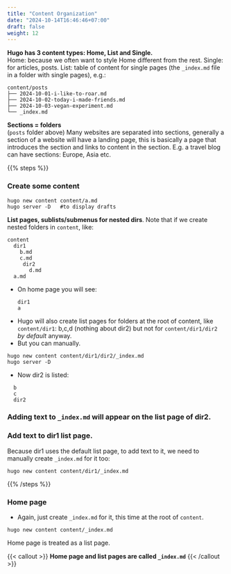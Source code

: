 ```yaml
---
title: "Content Organization"
date: "2024-10-14T16:46:46+07:00"
draft: false
weight: 12
---
```


**Hugo has 3 content types: Home, List and Single.** <br/>
Home: because we often want to style Home different from the rest.
Single: for articles, posts.
List: table of content for single pages (the `_index.md` file in a folder with single pages), e.g.:

```
content/posts
├── 2024-10-01-i-like-to-roar.md
├── 2024-10-02-today-i-made-friends.md
├── 2024-10-03-vegan-experiment.md
└── _index.md
```

**Sections = folders** <br/> (`posts` folder above)
Many websites are separated into sections, generally a section of a website will have a landing page, this is basically a page that introduces the section and links to content in the section.
E.g. a travel blog can have sections: Europe, Asia etc.

{{% steps %}}

### Create some content

```shell
hugo new content content/a.md
hugo server -D   #to display drafts
```

**List pages, sublists/submenus for nested dirs**.
Note that if we create nested folders in `content`, like:

```
content
  dir1
    b.md
    c.md
     dir2
       d.md
  a.md
```

- On home page you will see:
  ```
  dir1
  a
  ```
- Hugo will also create list pages for folders at the root of content, like `content/dir1`:
  b,c,d (nothing about dir2)
  but not for `content/dir1/dir2` _by default_ anyway.
- But you can manually.

```shell
hugo new content content/dir1/dir2/_index.md
hugo server -D
```

- Now dir2 is listed:

```
  b
  c
  dir2
```

### Adding text to `_index.md` will appear on the list page of dir2.

### Add text to dir1 list page.

Because dir1 uses the default list page, to add text to it, we need to manually create `_index.md` for it too:

```shell
hugo new content content/dir1/_index.md
```

{{% /steps %}}

### Home page

- Again, just create `_index.md` for it, this time at the root of `content`.

```shell
hugo new content content/_index.md
```

Home page is treated as a list page.

{{< callout >}}
**Home page and list pages are called `_index.md`**
{{< /callout >}}
